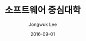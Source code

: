 ---
layout: post
title: "소프트웨어 중심대학"
description: "(공동연구원)"
date: 2016-09-01
categories: ["research", "research_ongoing"]
tags: []
comments: true
author: Jongwuk Lee
pdf:
ppt:
---